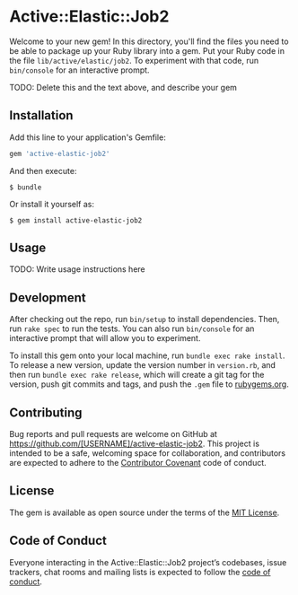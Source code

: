 # Active::Elastic::Job2

Welcome to your new gem! In this directory, you'll find the files you need to be able to package up your Ruby library into a gem. Put your Ruby code in the file `lib/active/elastic/job2`. To experiment with that code, run `bin/console` for an interactive prompt.

TODO: Delete this and the text above, and describe your gem

## Installation

Add this line to your application's Gemfile:

```ruby
gem 'active-elastic-job2'
```

And then execute:

    $ bundle

Or install it yourself as:

    $ gem install active-elastic-job2

## Usage

TODO: Write usage instructions here

## Development

After checking out the repo, run `bin/setup` to install dependencies. Then, run `rake spec` to run the tests. You can also run `bin/console` for an interactive prompt that will allow you to experiment.

To install this gem onto your local machine, run `bundle exec rake install`. To release a new version, update the version number in `version.rb`, and then run `bundle exec rake release`, which will create a git tag for the version, push git commits and tags, and push the `.gem` file to [rubygems.org](https://rubygems.org).

## Contributing

Bug reports and pull requests are welcome on GitHub at https://github.com/[USERNAME]/active-elastic-job2. This project is intended to be a safe, welcoming space for collaboration, and contributors are expected to adhere to the [Contributor Covenant](http://contributor-covenant.org) code of conduct.

## License

The gem is available as open source under the terms of the [MIT License](https://opensource.org/licenses/MIT).

## Code of Conduct

Everyone interacting in the Active::Elastic::Job2 project’s codebases, issue trackers, chat rooms and mailing lists is expected to follow the [code of conduct](https://github.com/[USERNAME]/active-elastic-job2/blob/master/CODE_OF_CONDUCT.md).
